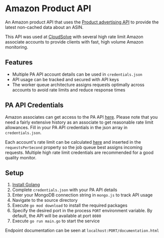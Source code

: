 # Amazon Product API
An Amazon product API that uses the [Product advertising API](https://webservices.amazon.com/paapi5/documentation/) to provide the latest non-cached data about an ASIN.

This API was used at [CloudSolve](https://cloudsolve.dev/) with several high rate limit Amazon associate accounts to provide clients with fast, high volume Amazon monitoring.

## Features
* Multiple PA API account details can be used in `credentials.json`
* API usage can be tracked and secured with API keys
* The worker queue architecture assigns requests optimally across accounts to avoid rate limits and reduce response times

## PA API Credentials
Amazon associates can get access to the PA API [here](https://webservices.amazon.com/paapi5/documentation/register-for-pa-api.html). Please note that you need a fairly extensive history as an associate to get reasonable rate limit allowances.
Fill in your PA API credentials in the json array in `credentials.json`. 

Each account's rate limit can be calculated [here](https://webservices.amazon.com/paapi5/documentation/troubleshooting/api-rates.html) and inserted in the `requestsPerSecond` property so the job queue best assigns incoming requests. Multiple high rate limit credentials are recommended for a good quality monitor.

## Setup
1. [Install Golang](https://go.dev/dl)
2. Complete `credentials.json` with your PA API details
3. Enter your MongoDB connection string in `mongo.js` to track API usage
4. Navigate to the source directory
5. Execute `go mod download` to install the required packages
6. Specify the desired port in the process `PORT` environment variable. By default, the API will be available at port `8080`
7. Execute `go run main.go` to start the service

Endpoint documentation can be seen at `localhost:PORT/documentation.html`